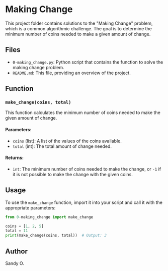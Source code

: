 # Making Change

This project folder contains solutions to the "Making Change" problem, which is a common algorithmic challenge. The goal is to determine the minimum number of coins needed to make a given amount of change.

## Files

- `0-making_change.py`: Python script that contains the function to solve the making change problem.
- `README.md`: This file, providing an overview of the project.

## Function

### `make_change(coins, total)`

This function calculates the minimum number of coins needed to make the given amount of change.

#### Parameters:
- `coins` (list): A list of the values of the coins available.
- `total` (int): The total amount of change needed.

#### Returns:
- `int`: The minimum number of coins needed to make the change, or `-1` if it is not possible to make the change with the given coins.

## Usage

To use the `make_change` function, import it into your script and call it with the appropriate parameters:

```python
from 0-making_change import make_change

coins = [1, 2, 5]
total = 11
print(make_change(coins, total))  # Output: 3
```

## Author

Sandy O.
